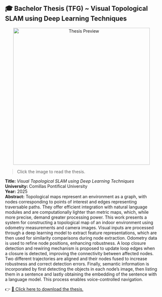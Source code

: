 ## 🎓 Bachelor Thesis (TFG) ~ Visual Topological SLAM using Deep Learning Techniques

<div align="center">
  <a href="https://rdgzmanuel.github.io/visual_topological_slam/TFG-Rodriguez_Villegas_Manuel.pdf">
  <img src="./thesis/preview.png" alt="Thesis Preview" width="450"/>
</a>
</div>


> Click the image to read the thesis.

**Title:** *Visual Topological SLAM using Deep Learning Techniques*  
**University:** Comillas Pontifical University  
**Year:** 2025  
**Abstract:** Topological maps represent an environment as a graph, with nodes corresponding to points of interest and edges representing traversable paths. They offer efficient integration with natural language modules and are computationally lighter than metric maps, which, while more precise, demand greater processing power. This work presents a system for constructing a topological map of an indoor environment using odometry measurements and
camera images. Visual inputs are processed through a deep learning model to extract feature representations, which are then used for similarity comparisons during node extraction. Odometry data is used to refine node positions, enhancing robustness. A loop closure detection and rewiring mechanism is proposed to update loop edges when a closure is detected, improving the connectivity between affected nodes. Two different trajectories are aligned and their nodes fused to increase robustness and correct detection errors. Finally, semantic information is incorporated by first detecting the objects in each node’s image, then listing them in a sentence and lastly obtaining the embedding of the sentence with a language model. This process enables voice-controlled navigation.

👉 [📄 Click here to download the thesis.](https://github.com/rdgzmanuel/visual_topological_slam/raw/main/thesis/TFG-Rodriguez_Villegas_Manuel.pdf)


